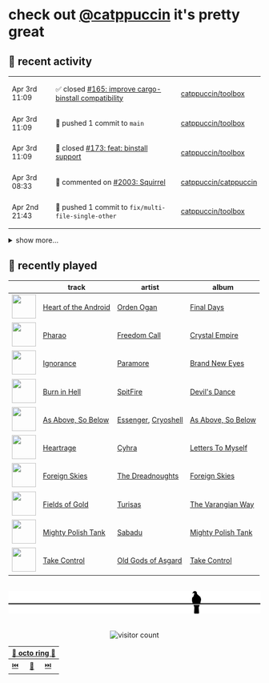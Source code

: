 # check out [@catppuccin](https://github.com/catppuccin) it's pretty great

## 📅 recent activity

<!-- SCRIPT:REPLACE:GITHUB -->
<table>
<tbody>
<tr>
<td><span title='2024-04-03T11:09:12+00:00'>Apr 3rd 11:09</span></td>
<td>

✅ closed [#165: improve cargo-binstall compatibility](https://github.com/catppuccin/toolbox/issues/165)

</td>
<td>

[catppuccin/toolbox](https://github.com/catppuccin/toolbox)

</td>
</tr>
<tr>
<td><span title='2024-04-03T11:09:12+00:00'>Apr 3rd 11:09</span></td>
<td>

🚢 pushed 1 commit to `main`

</td>
<td>

[catppuccin/toolbox](https://github.com/catppuccin/toolbox)

</td>
</tr>
<tr>
<td><span title='2024-04-03T11:09:11+00:00'>Apr 3rd 11:09</span></td>
<td>

🎉 closed [#173: feat: binstall support](https://github.com/catppuccin/toolbox/pull/173)

</td>
<td>

[catppuccin/toolbox](https://github.com/catppuccin/toolbox)

</td>
</tr>
<tr>
<td><span title='2024-04-03T08:33:53+00:00'>Apr 3rd 08:33</span></td>
<td>

💬 commented on [#2003: Squirrel](https://github.com/catppuccin/catppuccin/issues/2003)

</td>
<td>

[catppuccin/catppuccin](https://github.com/catppuccin/catppuccin)

</td>
</tr>
<tr>
<td><span title='2024-04-02T21:43:52+00:00'>Apr 2nd 21:43</span></td>
<td>

🚢 pushed 1 commit to `fix/multi-file-single-other`

</td>
<td>

[catppuccin/toolbox](https://github.com/catppuccin/toolbox)

</td>
</tr>
</tbody>
</table>

<details>
<summary>show more...</summary>
<table>
<tbody>
<tr>
<td><span title='2024-04-02T21:43:25+00:00'>Apr 2nd 21:43</span></td>
<td>

🚀 opened [#171: feat: allow overrides of any matrix iterable](https://github.com/catppuccin/toolbox/pull/171)

</td>
<td>

[catppuccin/toolbox](https://github.com/catppuccin/toolbox)

</td>
</tr>
<tr>
<td><span title='2024-04-02T19:12:45+00:00'>Apr 2nd 19:12</span></td>
<td>

🚀 opened [#15: whiskers 2.0.2](https://github.com/catppuccin/homebrew-tap/pull/15)

</td>
<td>

[catppuccin/homebrew-tap](https://github.com/catppuccin/homebrew-tap)

</td>
</tr>
<tr>
<td><span title='2024-04-02T19:10:04+00:00'>Apr 2nd 19:10</span></td>
<td>

🚢 pushed 1 commit to `main`

</td>
<td>

[catppuccin/toolbox](https://github.com/catppuccin/toolbox)

</td>
</tr>
<tr>
<td><span title='2024-04-02T19:10:03+00:00'>Apr 2nd 19:10</span></td>
<td>

🎉 closed [#170: chore: release main](https://github.com/catppuccin/toolbox/pull/170)

</td>
<td>

[catppuccin/toolbox](https://github.com/catppuccin/toolbox)

</td>
</tr>
<tr>
<td><span title='2024-04-02T19:09:06+00:00'>Apr 2nd 19:09</span></td>
<td>

✅ closed [#168: Support multi-flavour mode with matrix generation](https://github.com/catppuccin/toolbox/issues/168)

</td>
<td>

[catppuccin/toolbox](https://github.com/catppuccin/toolbox)

</td>
</tr>
<tr>
<td><span title='2024-04-02T19:09:06+00:00'>Apr 2nd 19:09</span></td>
<td>

🚢 pushed 1 commit to `main`

</td>
<td>

[catppuccin/toolbox](https://github.com/catppuccin/toolbox)

</td>
</tr>
<tr>
<td><span title='2024-04-02T19:09:05+00:00'>Apr 2nd 19:09</span></td>
<td>

🎉 closed [#169: fix: put flavors/flavor into context even when matrix is used](https://github.com/catppuccin/toolbox/pull/169)

</td>
<td>

[catppuccin/toolbox](https://github.com/catppuccin/toolbox)

</td>
</tr>
<tr>
<td><span title='2024-04-02T18:59:39+00:00'>Apr 2nd 18:59</span></td>
<td>

🚀 opened [#169: fix: put flavors/flavor into context even when matrix is used](https://github.com/catppuccin/toolbox/pull/169)

</td>
<td>

[catppuccin/toolbox](https://github.com/catppuccin/toolbox)

</td>
</tr>
<tr>
<td><span title='2024-04-02T08:25:48+00:00'>Apr 2nd 08:25</span></td>
<td>

💬 commented on [#2092: Lite XL](https://github.com/catppuccin/catppuccin/issues/2092)

</td>
<td>

[catppuccin/catppuccin](https://github.com/catppuccin/catppuccin)

</td>
</tr>
<tr>
<td><span title='2024-04-02T08:25:47+00:00'>Apr 2nd 08:25</span></td>
<td>

✅ closed [#2092: Lite XL](https://github.com/catppuccin/catppuccin/issues/2092)

</td>
<td>

[catppuccin/catppuccin](https://github.com/catppuccin/catppuccin)

</td>
</tr>
<tr>
<td><span title='2024-04-01T18:44:58+00:00'>Apr 1st 18:44</span></td>
<td>

💬 commented on [#2347: docs: add catppuccin/fr33zmenu (#2276)](https://github.com/catppuccin/catppuccin/pull/2347)

</td>
<td>

[catppuccin/catppuccin](https://github.com/catppuccin/catppuccin)

</td>
</tr>
<tr>
<td><span title='2024-04-01T18:44:55+00:00'>Apr 1st 18:44</span></td>
<td>

🚢 pushed 1 commit to `main`

</td>
<td>

[catppuccin/catppuccin](https://github.com/catppuccin/catppuccin)

</td>
</tr>
<tr>
<td><span title='2024-04-01T18:44:55+00:00'>Apr 1st 18:44</span></td>
<td>

✅ closed [#2276: fr33zmenu](https://github.com/catppuccin/catppuccin/issues/2276)

</td>
<td>

[catppuccin/catppuccin](https://github.com/catppuccin/catppuccin)

</td>
</tr>
<tr>
<td><span title='2024-04-01T18:44:54+00:00'>Apr 1st 18:44</span></td>
<td>

🎉 closed [#2347: docs: add catppuccin/fr33zmenu (#2276)](https://github.com/catppuccin/catppuccin/pull/2347)

</td>
<td>

[catppuccin/catppuccin](https://github.com/catppuccin/catppuccin)

</td>
</tr>
<tr>
<td><span title='2024-04-01T17:12:50+00:00'>Apr 1st 17:12</span></td>
<td>

✅ closed [#12: catwalk cannot be installed via home-brew](https://github.com/catppuccin/homebrew-tap/issues/12)

</td>
<td>

[catppuccin/homebrew-tap](https://github.com/catppuccin/homebrew-tap)

</td>
</tr>
</tbody>
</table>
</details>
<!-- SCRIPT:REPLACE:GITHUB -->

## 🎵 recently played

<!-- SCRIPT:REPLACE:SPOTIFY -->
| | track | artist | album |
| - | - | - | - |
| <img src="https://i.scdn.co/image/ab67616d00004851c5f36c17f192c3971e7de1db" width="48" height="48"> | [Heart of the Android](https://open.spotify.com/track/2uaumGP1q93nQk3wjy3KAI) | [Orden Ogan](https://open.spotify.com/artist/3t5X2CVDf5mrlIx1SdvWYM) | [Final Days](https://open.spotify.com/track/2uaumGP1q93nQk3wjy3KAI) |
| <img src="https://i.scdn.co/image/ab67616d0000485138430038d66010355177db8e" width="48" height="48"> | [Pharao](https://open.spotify.com/track/4xHffq5S3WgoMepz76aFFJ) | [Freedom Call](https://open.spotify.com/artist/55RDuy7cQW2Dqrcz3Jjl6F) | [Crystal Empire](https://open.spotify.com/track/4xHffq5S3WgoMepz76aFFJ) |
| <img src="https://i.scdn.co/image/ab67616d00004851b9abbedc516dd297039977bd" width="48" height="48"> | [Ignorance](https://open.spotify.com/track/5ZdrNnYV5VZWds4WXKf8kf) | [Paramore](https://open.spotify.com/artist/74XFHRwlV6OrjEM0A2NCMF) | [Brand New Eyes](https://open.spotify.com/track/5ZdrNnYV5VZWds4WXKf8kf) |
| <img src="https://i.scdn.co/image/ab67616d0000485101702543aa6a780aa2698955" width="48" height="48"> | [Burn in Hell](https://open.spotify.com/track/6gdYrUjvp8oa8G9TlxbyRf) | [SpitFire](https://open.spotify.com/artist/0aG9IlDRxMn7weGTmbvWoH) | [Devil's Dance](https://open.spotify.com/track/6gdYrUjvp8oa8G9TlxbyRf) |
| <img src="https://i.scdn.co/image/ab67616d00004851e579f3fa0808911758621288" width="48" height="48"> | [As Above, So Below](https://open.spotify.com/track/3bMuu33UceuBtTdfK4k1uk) | [Essenger](https://open.spotify.com/artist/3vc0JWD1Nj1VLrgJ1x3cjE), [Cryoshell](https://open.spotify.com/artist/65jgj6SqhyQN9TEh5g0Unu) | [As Above, So Below](https://open.spotify.com/track/3bMuu33UceuBtTdfK4k1uk) |
| <img src="https://i.scdn.co/image/ab67616d00004851e684361883b699ad7d7fc805" width="48" height="48"> | [Heartrage](https://open.spotify.com/track/0RPYTS5711Jl9MuGvzUE9s) | [Cyhra](https://open.spotify.com/artist/6tkhw6PSVw7b2M7h5fLBLE) | [Letters To Myself](https://open.spotify.com/track/0RPYTS5711Jl9MuGvzUE9s) |
| <img src="https://i.scdn.co/image/ab67616d00004851f77f38a09d9bb11945057e28" width="48" height="48"> | [Foreign Skies](https://open.spotify.com/track/0uC62v1DVSfpGAFAn3ZdTI) | [The Dreadnoughts](https://open.spotify.com/artist/0tfnDOJ5a2ib3mHAI4qGyD) | [Foreign Skies](https://open.spotify.com/track/0uC62v1DVSfpGAFAn3ZdTI) |
| <img src="https://i.scdn.co/image/ab67616d00004851f215b4cc52966e1c0399ecf1" width="48" height="48"> | [Fields of Gold](https://open.spotify.com/track/0Exsl8btBwV5s2Js2jwdEq) | [Turisas](https://open.spotify.com/artist/0ykT1si9XRFPmEvWOnf4YI) | [The Varangian Way](https://open.spotify.com/track/0Exsl8btBwV5s2Js2jwdEq) |
| <img src="https://i.scdn.co/image/ab67616d000048514cb6d0d5956730aa347ea397" width="48" height="48"> | [Mighty Polish Tank](https://open.spotify.com/track/2plihDAfGT5w8vCxcXjztO) | [Sabadu](https://open.spotify.com/artist/607n9JAE5u7CeBNqgW2LEx) | [Mighty Polish Tank](https://open.spotify.com/track/2plihDAfGT5w8vCxcXjztO) |
| <img src="https://i.scdn.co/image/ab67616d00004851048651764cd67529e29d93fd" width="48" height="48"> | [Take Control](https://open.spotify.com/track/0uYPsl955ngOyNBzfp0EYg) | [Old Gods of Asgard](https://open.spotify.com/artist/4BMtxSIHPpG1WM2TbvNjiR) | [Take Control](https://open.spotify.com/track/0uYPsl955ngOyNBzfp0EYg) |

<!-- SCRIPT:REPLACE:SPOTIFY -->

<br>

<div align="center">

<picture>
    <source media="(prefers-color-scheme: light)" srcset="assets/pigeon-light.svg">
    <source media="(prefers-color-scheme: dark)" srcset="assets/pigeon-dark.svg">
    <img alt="pigeon sitting on a wire" src="assets/pigeon-light.svg">
</picture>

<br>
<br>

![visitor count](https://profile-counter.glitch.me/backwardspy/count.svg)

<table>
    <thead>
        <th colspan="3"><a href="https://octo-ring.com">🐙 octo ring 🐙</a></th>
    </thead>
    <tbody>
        <td><a href="https://octo-ring.com/p/backwardspy/prev">⏮️</a></td>
        <td><a href="https://octo-ring.com/p/backwardspy/random">🔀</a></td>
        <td><a href="https://octo-ring.com/p/backwardspy/next">⏭️</a></td>
    </tbody>
</table>

</div>
